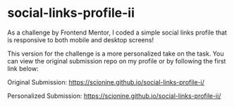 # social-links-profile-ii
As a challenge by Frontend Mentor, I coded a simple social links profile that is responsive to both mobile and desktop screens!

This version for the challenge is a more personalized take on the task. You can view the original submission repo on my profile or by following the first link below:

Original Submission: https://scionine.github.io/social-links-profile-i/

Personalized Submission: https://scionine.github.io/social-links-profile-ii/
